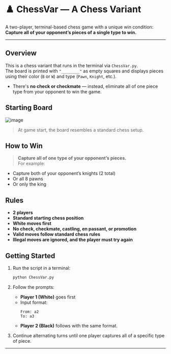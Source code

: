 # ♟️ ChessVar — A Chess Variant

A two-player, terminal-based chess game with a unique win condition:  
**Capture all of your opponent’s pieces of a single type to win.**

---

## Overview

This is a chess variant that runs in the terminal via `ChessVar.py`.  
The board is printed with `"________"` as empty squares and displays pieces using their color (`B` or `W`) and type (`Pawn`, `Knight`, etc.).

- There's **no check or checkmate** — instead, eliminate all of one piece type from your opponent to win the game.

## Starting Board

![image](https://github.com/user-attachments/assets/93630f71-62e9-4c9e-92c8-f51825dc3df1)
> At game start, the board resembles a standard chess setup.

## How to Win

> **Capture all of one type of your opponent’s pieces.**  
For example:
- Capture both of your opponent’s knights (2 total)
- Or all 8 pawns
- Or only the king

## Rules

- **2 players**
- **Standard starting chess position**
- **White moves first**
- **No check, checkmate, castling, en passant, or promotion**
- **Valid moves follow standard chess rules**
- **Illegal moves are ignored, and the player must try again**

## Getting Started

1. Run the script in a terminal:
   ```bash
   python ChessVar.py

2. Follow the prompts:
   - **Player 1 (White)** goes first
   - Input format:
     ```
     From: a2
     To: a3
   - **Player 2 (Black)** follows with the same format.

3. Continue alternating turns until one player captures all of a specific type of piece.

---
